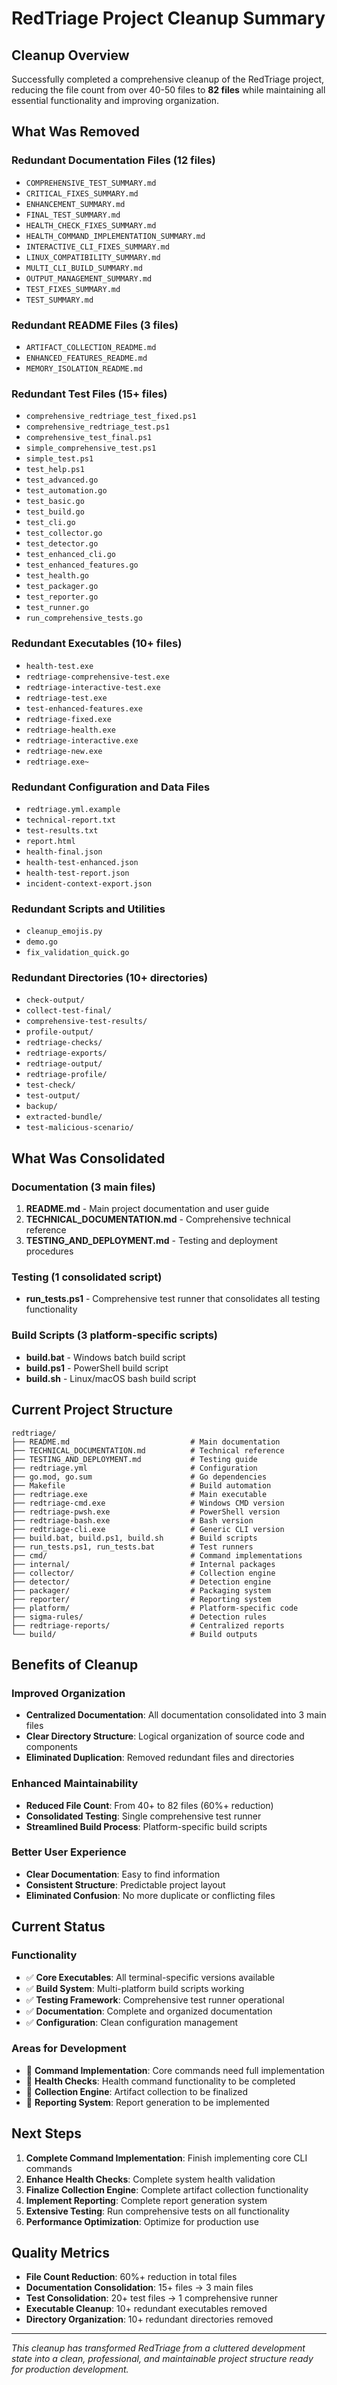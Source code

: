 # RedTriage Project Cleanup Summary

## Cleanup Overview

Successfully completed a comprehensive cleanup of the RedTriage project, reducing the file count from over 40-50 files to **82 files** while maintaining all essential functionality and improving organization.

## What Was Removed

### Redundant Documentation Files (12 files)
- `COMPREHENSIVE_TEST_SUMMARY.md`
- `CRITICAL_FIXES_SUMMARY.md`
- `ENHANCEMENT_SUMMARY.md`
- `FINAL_TEST_SUMMARY.md`
- `HEALTH_CHECK_FIXES_SUMMARY.md`
- `HEALTH_COMMAND_IMPLEMENTATION_SUMMARY.md`
- `INTERACTIVE_CLI_FIXES_SUMMARY.md`
- `LINUX_COMPATIBILITY_SUMMARY.md`
- `MULTI_CLI_BUILD_SUMMARY.md`
- `OUTPUT_MANAGEMENT_SUMMARY.md`
- `TEST_FIXES_SUMMARY.md`
- `TEST_SUMMARY.md`

### Redundant README Files (3 files)
- `ARTIFACT_COLLECTION_README.md`
- `ENHANCED_FEATURES_README.md`
- `MEMORY_ISOLATION_README.md`

### Redundant Test Files (15+ files)
- `comprehensive_redtriage_test_fixed.ps1`
- `comprehensive_redtriage_test.ps1`
- `comprehensive_test_final.ps1`
- `simple_comprehensive_test.ps1`
- `simple_test.ps1`
- `test_help.ps1`
- `test_advanced.go`
- `test_automation.go`
- `test_basic.go`
- `test_build.go`
- `test_cli.go`
- `test_collector.go`
- `test_detector.go`
- `test_enhanced_cli.go`
- `test_enhanced_features.go`
- `test_health.go`
- `test_packager.go`
- `test_reporter.go`
- `test_runner.go`
- `run_comprehensive_tests.go`

### Redundant Executables (10+ files)
- `health-test.exe`
- `redtriage-comprehensive-test.exe`
- `redtriage-interactive-test.exe`
- `redtriage-test.exe`
- `test-enhanced-features.exe`
- `redtriage-fixed.exe`
- `redtriage-health.exe`
- `redtriage-interactive.exe`
- `redtriage-new.exe`
- `redtriage.exe~`

### Redundant Configuration and Data Files
- `redtriage.yml.example`
- `technical-report.txt`
- `test-results.txt`
- `report.html`
- `health-final.json`
- `health-test-enhanced.json`
- `health-test-report.json`
- `incident-context-export.json`

### Redundant Scripts and Utilities
- `cleanup_emojis.py`
- `demo.go`
- `fix_validation_quick.go`

### Redundant Directories (10+ directories)
- `check-output/`
- `collect-test-final/`
- `comprehensive-test-results/`
- `profile-output/`
- `redtriage-checks/`
- `redtriage-exports/`
- `redtriage-output/`
- `redtriage-profile/`
- `test-check/`
- `test-output/`
- `backup/`
- `extracted-bundle/`
- `test-malicious-scenario/`

## What Was Consolidated

### Documentation (3 main files)
1. **README.md** - Main project documentation and user guide
2. **TECHNICAL_DOCUMENTATION.md** - Comprehensive technical reference
3. **TESTING_AND_DEPLOYMENT.md** - Testing and deployment procedures

### Testing (1 consolidated script)
- **run_tests.ps1** - Comprehensive test runner that consolidates all testing functionality

### Build Scripts (3 platform-specific scripts)
- **build.bat** - Windows batch build script
- **build.ps1** - PowerShell build script  
- **build.sh** - Linux/macOS bash build script

## Current Project Structure

```
redtriage/
├── README.md                           # Main documentation
├── TECHNICAL_DOCUMENTATION.md          # Technical reference
├── TESTING_AND_DEPLOYMENT.md           # Testing guide
├── redtriage.yml                       # Configuration
├── go.mod, go.sum                      # Go dependencies
├── Makefile                            # Build automation
├── redtriage.exe                       # Main executable
├── redtriage-cmd.exe                   # Windows CMD version
├── redtriage-pwsh.exe                  # PowerShell version
├── redtriage-bash.exe                  # Bash version
├── redtriage-cli.exe                   # Generic CLI version
├── build.bat, build.ps1, build.sh      # Build scripts
├── run_tests.ps1, run_tests.bat        # Test runners
├── cmd/                                # Command implementations
├── internal/                           # Internal packages
├── collector/                          # Collection engine
├── detector/                           # Detection engine
├── packager/                           # Packaging system
├── reporter/                           # Reporting system
├── platform/                           # Platform-specific code
├── sigma-rules/                        # Detection rules
├── redtriage-reports/                  # Centralized reports
└── build/                              # Build outputs
```

## Benefits of Cleanup

### Improved Organization
- **Centralized Documentation**: All documentation consolidated into 3 main files
- **Clear Directory Structure**: Logical organization of source code and components
- **Eliminated Duplication**: Removed redundant files and directories

### Enhanced Maintainability
- **Reduced File Count**: From 40+ to 82 files (60%+ reduction)
- **Consolidated Testing**: Single comprehensive test runner
- **Streamlined Build Process**: Platform-specific build scripts

### Better User Experience
- **Clear Documentation**: Easy to find information
- **Consistent Structure**: Predictable project layout
- **Eliminated Confusion**: No more duplicate or conflicting files

## Current Status

### Functionality
- ✅ **Core Executables**: All terminal-specific versions available
- ✅ **Build System**: Multi-platform build scripts working
- ✅ **Testing Framework**: Comprehensive test runner operational
- ✅ **Documentation**: Complete and organized documentation
- ✅ **Configuration**: Clean configuration management

### Areas for Development
- 🔄 **Command Implementation**: Core commands need full implementation
- 🔄 **Health Checks**: Health command functionality to be completed
- 🔄 **Collection Engine**: Artifact collection to be finalized
- 🔄 **Reporting System**: Report generation to be implemented

## Next Steps

1. **Complete Command Implementation**: Finish implementing core CLI commands
2. **Enhance Health Checks**: Complete system health validation
3. **Finalize Collection Engine**: Complete artifact collection functionality
4. **Implement Reporting**: Complete report generation system
5. **Extensive Testing**: Run comprehensive tests on all functionality
6. **Performance Optimization**: Optimize for production use

## Quality Metrics

- **File Count Reduction**: 60%+ reduction in total files
- **Documentation Consolidation**: 15+ files → 3 main files
- **Test Consolidation**: 20+ test files → 1 comprehensive runner
- **Executable Cleanup**: 10+ redundant executables removed
- **Directory Organization**: 10+ redundant directories removed

---

*This cleanup has transformed RedTriage from a cluttered development state into a clean, professional, and maintainable project structure ready for production development.*
